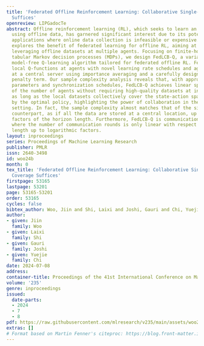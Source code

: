 ```yaml
---
title: 'Federated Offline Reinforcement Learning: Collaborative Single-Policy Coverage
  Suffices'
openreview: LIPGadocTe
abstract: Offline reinforcement learning (RL), which seeks to learn an optimal policy
  using offline data, has garnered significant interest due to its potential in critical
  applications where online data collection is infeasible or expensive. This work
  explores the benefit of federated learning for offline RL, aiming at collaboratively
  leveraging offline datasets at multiple agents. Focusing on finite-horizon episodic
  tabular Markov decision processes (MDPs), we design FedLCB-Q, a variant of the popular
  model-free Q-learning algorithm tailored for federated offline RL. FedLCB-Q updates
  local Q-functions at agents with novel learning rate schedules and aggregates them
  at a central server using importance averaging and a carefully designed pessimistic
  penalty term. Our sample complexity analysis reveals that, with appropriately chosen
  parameters and synchronization schedules, FedLCB-Q achieves linear speedup in terms
  of the number of agents without requiring high-quality datasets at individual agents,
  as long as the local datasets collectively cover the state-action space visited
  by the optimal policy, highlighting the power of collaboration in the federated
  setting. In fact, the sample complexity almost matches that of the single-agent
  counterpart, as if all the data are stored at a central location, up to polynomial
  factors of the horizon length. Furthermore, FedLCB-Q is communication-efficient,
  where the number of communication rounds is only linear with respect to the horizon
  length up to logarithmic factors.
layout: inproceedings
series: Proceedings of Machine Learning Research
publisher: PMLR
issn: 2640-3498
id: woo24b
month: 0
tex_title: 'Federated Offline Reinforcement Learning: Collaborative Single-Policy
  Coverage Suffices'
firstpage: 53165
lastpage: 53201
page: 53165-53201
order: 53165
cycles: false
bibtex_author: Woo, Jiin and Shi, Laixi and Joshi, Gauri and Chi, Yuejie
author:
- given: Jiin
  family: Woo
- given: Laixi
  family: Shi
- given: Gauri
  family: Joshi
- given: Yuejie
  family: Chi
date: 2024-07-08
address:
container-title: Proceedings of the 41st International Conference on Machine Learning
volume: '235'
genre: inproceedings
issued:
  date-parts:
  - 2024
  - 7
  - 8
pdf: https://raw.githubusercontent.com/mlresearch/v235/main/assets/woo24b/woo24b.pdf
extras: []
# Format based on Martin Fenner's citeproc: https://blog.front-matter.io/posts/citeproc-yaml-for-bibliographies/
---
```

